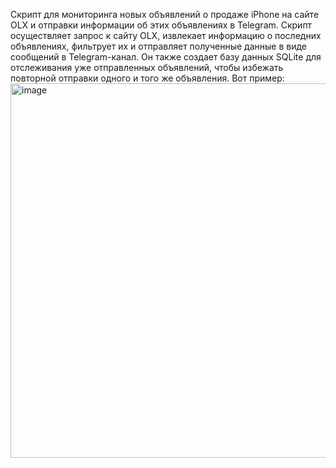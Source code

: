 Скрипт для мониторинга новых объявлений о продаже iPhone на сайте OLX и отправки информации об этих объявлениях в Telegram. Скрипт осуществляет запрос к сайту OLX, извлекает информацию о последних объявлениях, фильтрует их и отправляет полученные данные в виде сообщений в Telegram-канал.
Он также создает базу данных SQLite для отслеживания уже отправленных объявлений, чтобы избежать повторной отправки одного и того же объявления.
Вот пример:
<img width="599" alt="image" src="https://github.com/rerg12331/Olx_price_iphone/assets/59132649/f441f72c-71bf-4728-852e-aa6bafb9ae35">

